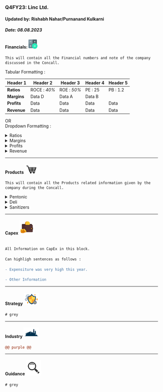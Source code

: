 ### Q4FY23: Linc Ltd.
#### Updated by: Rishabh Nahar/Purnanand Kulkarni
##### Date: 08.08.2023



[blog]: https://eresh-zealous.medium.com/

#### Financials:   [<img align="centre" alt="Java" width="30px" src="https://github.com/qodeinvestments/Swan-Documentation/blob/main/Systems/100_Baggers/github_pages/logo_files/Financials%20Logo%201.png" />][blog]
```
This will contain all the Financial numbers and note of the company discussed in the Concall.
```

Tabular Formatting :

| Header 1 | Header 2   | Header 3  | Header 4  | Header 5 |
|----------|----------|----------|----------|----------|
| **Ratios**    |ROCE : _40%_|ROE : _50%_ | PE : 25  |PB : 1.2|
| **Margins**   | Data D     | Data A     | Data B   |
| **Profits**   | Data       | Data       | Data     | Data |
| **Revenue**   | Data       | Data       | Data     | Data | Data |


OR  
Dropdown Formatting :

<!----------------------------- Tab 1 ------------------------------>
<details> 
<summary> Ratios</summary>  

1)  ROCE : _40%_
2)  ROE  : _55%_
3)  PE   : 25
4)  PB   : 1.2
</details>
<!----------------------------- Tab 2 ------------------------------>
<details> 
<summary> Margins</summary>

1)  OPM  : _20%_

    Notes :  
    Profits margins of Linc depends highly on Crude and Polymer prices.

</details>
<!----------------------------- Tab 3 ------------------------------>
<details> 
<summary> Profits</summary>

1)  PBIT : _40%_
2)  PAT  : _55%_
3)  EPS  : 25
</details>
<!----------------------------- Tab 4 ------------------------------>
<details> 
<summary> Revenue</summary>

1)  Revenue Growth : _30%_
</details>
 



---

[blog]: https://eresh-zealous.medium.com/
#### Products [<img align="centre" alt="Java" width="50px" src="https://github.com/qodeinvestments/Swan-Documentation/blob/main/Systems/100_Baggers/github_pages/logo_files/Products%20Logo%201.jpg" />][blog]
```
This will contain all the Products related information given by the company during the Concall.
```

<!----------------------------- Tab 1 ------------------------------>
<details> 
<summary> Pentonic</summary>  
    Pentonic Information..
</details>
<!----------------------------- Tab 2 ------------------------------>
<details> 
<summary> Deli</summary>
    Deli Information..
</details>
<!----------------------------- Tab 3 ------------------------------>
<details> 
<summary> Sanitizers</summary>
    Sanitizers Information..
</details>


---
[blog]: https://eresh-zealous.medium.com/
#### Capex [<img align="centre" alt="Java" width="50px" src="https://github.com/qodeinvestments/Swan-Documentation/blob/main/Systems/100_Baggers/github_pages/logo_files/Capex%20Logo%201.jpg" />][blog]
```diff

All Information on CapEx in this block.

Can highligh sentences as follows :

- Expensiture was very high this year.

- Other Information


```


---
[blog]: https://eresh-zealous.medium.com/
#### Strategy [<img align="centre" alt="Java" width="50px" src="https://github.com/qodeinvestments/Swan-Documentation/blob/main/Systems/100_Baggers/github_pages/logo_files/Strategy%20Logo%203.jpg" />][blog]
```diff
# grey
```

  
[blog]: https://eresh-zealous.medium.com/

---
#### Industry   [<img align="centre" alt="Java" width="50px" src="https://github.com/qodeinvestments/Swan-Documentation/blob/main/Systems/100_Baggers/github_pages/logo_files/Industry%20Logo%201.jpg" />][blog]
```diff
@@ purple @@
```
---
#### Guidance [<img align="centre" alt="Java" width="50px" src="https://github.com/qodeinvestments/Swan-Documentation/blob/main/Systems/100_Baggers/github_pages/logo_files/magnifying-glass.svg" />][blog]
```diff
# grey
```






